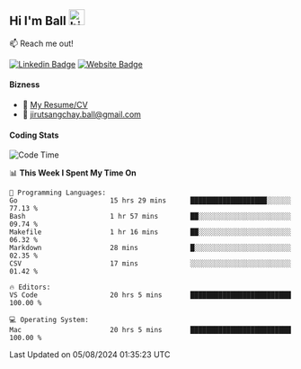 ## Hi I'm Ball <img src="https://user-images.githubusercontent.com/1303154/88677602-1635ba80-d120-11ea-84d8-d263ba5fc3c0.gif" width="28px" height="28px" alt="hi">
 
:mailbox: Reach me out!

[![Linkedin Badge](https://img.shields.io/badge/-Jirut-0e76a8?style=flat&labelColor=0e76a8&logo=linkedin&logoColor=white)](https://www.linkedin.com/in/jirut-sangchay-338370251)
[![Website Badge](https://img.shields.io/badge/Website-184aa8?logo=website&logoColor=)](https://resume-jirut.web.app)

<!-- TODO: Add last video link -->
#### Bizness
- :paperclip: [My Resume/CV](https://github.com/Jirut01/Jirut01/blob/main/resume_jirut.pdf)
- :email: jirutsangchay.ball@gmail.com

#### Coding Stats


<!--START_SECTION:waka-->
![Code Time](http://img.shields.io/badge/Code%20Time-1%2C393%20hrs%2028%20mins-blue)

📊 **This Week I Spent My Time On** 

```text
💬 Programming Languages: 
Go                       15 hrs 29 mins      ███████████████████░░░░░░   77.13 % 
Bash                     1 hr 57 mins        ██░░░░░░░░░░░░░░░░░░░░░░░   09.74 % 
Makefile                 1 hr 16 mins        ██░░░░░░░░░░░░░░░░░░░░░░░   06.32 % 
Markdown                 28 mins             █░░░░░░░░░░░░░░░░░░░░░░░░   02.35 % 
CSV                      17 mins             ░░░░░░░░░░░░░░░░░░░░░░░░░   01.42 % 

🔥 Editors: 
VS Code                  20 hrs 5 mins       █████████████████████████   100.00 % 

💻 Operating System: 
Mac                      20 hrs 5 mins       █████████████████████████   100.00 % 
```


 Last Updated on 05/08/2024 01:35:23 UTC
<!--END_SECTION:waka-->

